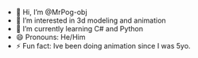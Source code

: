- 👋 Hi, I’m @MrPog-obj
- 👀 I’m interested in 3d modeling and animation
- 🌱 I’m currently learning C# and Python
- 😄 Pronouns: He/Him
- ⚡ Fun fact: Ive been doing animation since I was 5yo.


